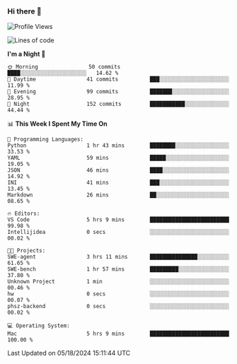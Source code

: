 ### Hi there 👋

<!--
**ALiersEL/ALiersEL** is a ✨ _special_ ✨ repository because its `README.md` (this file) appears on your GitHub profile.

Here are some ideas to get you started:

- 🔭 I’m currently working on ...
- 🌱 I’m currently learning ...
- 👯 I’m looking to collaborate on ...
- 🤔 I’m looking for help with ...
- 💬 Ask me about ...
- 📫 How to reach me: ...
- 😄 Pronouns: ...
- ⚡ Fun fact: ...
-->

<!--START_SECTION:waka-->
![Profile Views](http://img.shields.io/badge/Profile%20Views-0-blue)

![Lines of code](https://img.shields.io/badge/From%20Hello%20World%20I%27ve%20Written-7.6%20million%20lines%20of%20code-blue)

**I'm a Night 🦉** 

```text
🌞 Morning                50 commits          ████░░░░░░░░░░░░░░░░░░░░░   14.62 % 
🌆 Daytime                41 commits          ███░░░░░░░░░░░░░░░░░░░░░░   11.99 % 
🌃 Evening                99 commits          ███████░░░░░░░░░░░░░░░░░░   28.95 % 
🌙 Night                  152 commits         ███████████░░░░░░░░░░░░░░   44.44 % 
```


📊 **This Week I Spent My Time On** 

```text
💬 Programming Languages: 
Python                   1 hr 43 mins        ████████░░░░░░░░░░░░░░░░░   33.53 % 
YAML                     59 mins             █████░░░░░░░░░░░░░░░░░░░░   19.05 % 
JSON                     46 mins             ████░░░░░░░░░░░░░░░░░░░░░   14.92 % 
INI                      41 mins             ███░░░░░░░░░░░░░░░░░░░░░░   13.45 % 
Markdown                 26 mins             ██░░░░░░░░░░░░░░░░░░░░░░░   08.65 % 

🔥 Editors: 
VS Code                  5 hrs 9 mins        █████████████████████████   99.98 % 
Intellijidea             0 secs              ░░░░░░░░░░░░░░░░░░░░░░░░░   00.02 % 

🐱‍💻 Projects: 
SWE-agent                3 hrs 11 mins       ███████████████░░░░░░░░░░   61.65 % 
SWE-bench                1 hr 57 mins        █████████░░░░░░░░░░░░░░░░   37.80 % 
Unknown Project          1 min               ░░░░░░░░░░░░░░░░░░░░░░░░░   00.46 % 
hw                       0 secs              ░░░░░░░░░░░░░░░░░░░░░░░░░   00.07 % 
phsz-backend             0 secs              ░░░░░░░░░░░░░░░░░░░░░░░░░   00.02 % 

💻 Operating System: 
Mac                      5 hrs 9 mins        █████████████████████████   100.00 % 
```


 Last Updated on 05/18/2024 15:11:44 UTC
<!--END_SECTION:waka-->
